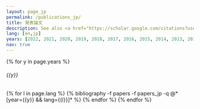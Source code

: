 ```yaml
---
layout: page_jp
permalink: /publications_jp/
title: 発表論文
description: See also <a href="https://scholar.google.com/citations?user=6CRBF-MAAAAJ&hl=en">Google Scholar</a>, <a href="https://www.semanticscholar.org/author/Keisuke-Sakaguchi/2325708">Semantic Scholar</a>. 
lang: [en,jp]
years: [2022, 2021, 2020, 2019, 2018, 2017, 2016, 2015, 2014, 2013, 2012, 2011]
nav: true
---
```


<div class="publications">

{% for y in page.years %}
  <h6 class="year">{{y}}</h6>
  {% for l in page.lang %}
    {% bibliography -f papers -f papers_jp -q @*[year={{y}} && lang={{l}}]* %}
  {% endfor %}
{% endfor %}

</div>

